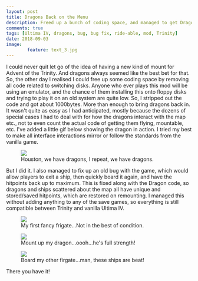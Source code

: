 ```yaml
---
layout: post
title: Dragons Back on the Menu
description: Freed up a bunch of coding space, and managed to get Dragons fully integrated and working.
comments: true
tags: [Ultima IV, dragons, bug, bug fix, ride-able, mod, Trinity]
date: 2018-09-03
image: 
        feature: text_3.jpg
---
```


I could never quit let go of the idea of having a new kind of mount for Advent of the Trinity. And dragons always seemed like the best bet for that.
So, the other day I realised I could free up some coding space by removing all code related to switching disks. Anyone who ever plays this mod will be using an emulator, and the chance of them installing this onto floppy disks and trying to play it on an old system are quite low.
So, I stripped out the code and got about 1000bytes. More than enough to bring dragons back in. It wasn't quite as easy as I had anticipated, mostly because the dozens of special cases I had to deal with for how the dragons interact with the map etc., not to even count the actual code of getting them flying, mountable, etc.
I've added a little gif below showing the dragon in action. I tried my best to make all interface interactions mirror or follow the standards from the vanilla game.

<figure>
	<img class="ScrollRev" data-tilt src="/ultima-IV-trinity/images/dragon.gif" />
	<figcaption>Houston, we have dragons, I repeat, we have dragons.</figcaption>
</figure>

But I did it. I also managed to fix up an old bug with the game, which would allow players to exit a ship, then quickly board it again, and have the hitpoints back up to maximum. This is fixed along with the Dragon code, so dragons and ships scattered about the map all have unique and stored/saved hitpoints, which are restored on remounting. I managed this without adding anything to any of the save games, so everything is still compatible between Trinity and vanilla Ultima IV.

<figure>
	<img class="ScrollRev" data-tilt src="/ultima-IV-trinity/images/frigate_1.png" />
	<figcaption>My first fancy frigate...Not in the best of condition.</figcaption>
</figure>

<figure>
	<img class="ScrollRev" data-tilt src="/ultima-IV-trinity/images/dragon_1.png" />
	<figcaption>Mount up my dragon...oooh...he's full strength!</figcaption>
</figure>

<figure>
	<img class="ScrollRev" data-tilt src="/ultima-IV-trinity/images/frigate_2.png" />
	<figcaption>Board my other firgate...man, these ships are beat!</figcaption>
</figure>

There you have it!





